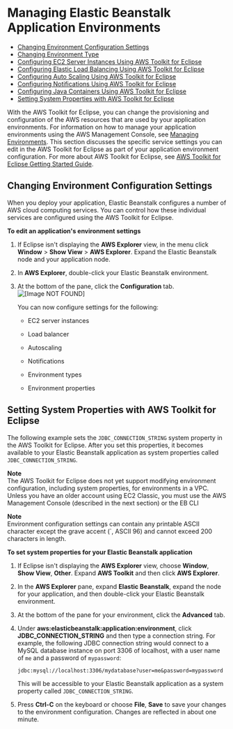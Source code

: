 # Managing Elastic Beanstalk Application Environments<a name="create_deploy_Java.managingappenv"></a>


+ [Changing Environment Configuration Settings](#create_deploy_Java.managingappenv.env)
+ [Changing Environment Type](create_deploy_Java.managingappenv.envtype.md)
+ [Configuring EC2 Server Instances Using AWS Toolkit for Eclipse](create_deploy_Java.managingappenv.ec2.md)
+ [Configuring Elastic Load Balancing Using AWS Toolkit for Eclipse](create_deploy_Java.managingappenv.elb.md)
+ [Configuring Auto Scaling Using AWS Toolkit for Eclipse](create_deploy_Java.managingappenv.as.md)
+ [Configuring Notifications Using AWS Toolkit for Eclipse](create_deploy_Java.managingappenv.sns.md)
+ [Configuring Java Containers Using AWS Toolkit for Eclipse](create_deploy_Java.container.md)
+ [Setting System Properties with AWS Toolkit for Eclipse](#create_deploy_Java.managing.customenv.eclipse)

 With the AWS Toolkit for Eclipse, you can change the provisioning and configuration of the AWS resources that are used by your application environments\. For information on how to manage your application environments using the AWS Management Console, see [Managing Environments](using-features.managing.md)\. This section discusses the specific service settings you can edit in the AWS Toolkit for Eclipse as part of your application environment configuration\. For more about AWS Toolkit for Eclipse, see [AWS Toolkit for Eclipse Getting Started Guide](http://docs.aws.amazon.com/AWSToolkitEclipse/latest/GettingStartedGuide/)\. 

## Changing Environment Configuration Settings<a name="create_deploy_Java.managingappenv.env"></a>

When you deploy your application, Elastic Beanstalk configures a number of AWS cloud computing services\. You can control how these individual services are configured using the AWS Toolkit for Eclipse\.

**To edit an application's environment settings**

1. If Eclipse isn't displaying the **AWS Explorer** view, in the menu click **Window** > **Show View** > **AWS Explorer**\. Expand the Elastic Beanstalk node and your application node\. 

1. In **AWS Explorer**, double\-click your Elastic Beanstalk environment\.

1. At the bottom of the pane, click the **Configuration** tab\.  
![\[Image NOT FOUND\]](http://docs.aws.amazon.com/elasticbeanstalk/latest/dg/images/aeb-eclipse-overview.png)

   You can now configure settings for the following:

   + EC2 server instances

   + Load balancer

   + Autoscaling

   + Notifications

   + Environment types

   + Environment properties

## Setting System Properties with AWS Toolkit for Eclipse<a name="create_deploy_Java.managing.customenv.eclipse"></a>

The following example sets the `JDBC_CONNECTION_STRING` system property in the AWS Toolkit for Eclipse\. After you set this properties, it becomes available to your Elastic Beanstalk application as system properties called `JDBC_CONNECTION_STRING`\.

**Note**  
 The AWS Toolkit for Eclipse does not yet support modifying environment configuration, including system properties, for environments in a VPC\. Unless you have an older account using EC2 Classic, you must use the AWS Management Console \(described in the next section\) or the EB CLI 

**Note**  
Environment configuration settings can contain any printable ASCII character except the grave accent \(`, ASCII 96\) and cannot exceed 200 characters in length\.

 **To set system properties for your Elastic Beanstalk application** 

1. If Eclipse isn't displaying the **AWS Explorer** view, choose **Window**, **Show View**, **Other**\. Expand **AWS Toolkit** and then click **AWS Explorer**\.

1. In the **AWS Explorer** pane, expand **Elastic Beanstalk**, expand the node for your application, and then double\-click your Elastic Beanstalk environment\.

1. At the bottom of the pane for your environment, click the **Advanced** tab\.

1. Under **aws:elasticbeanstalk:application:environment**, click **JDBC\_CONNECTION\_STRING** and then type a connection string\. For example, the following JDBC connection string would connect to a MySQL database instance on port 3306 of localhost, with a user name of `me` and a password of `mypassword`:

    ` jdbc:mysql://localhost:3306/mydatabase?user=me&password=mypassword ` 

   This will be accessible to your Elastic Beanstalk application as a system property called `JDBC_CONNECTION_STRING`\.

1. Press **Ctrl\-C** on the keyboard or choose **File**, **Save** to save your changes to the environment configuration\. Changes are reflected in about one minute\. 